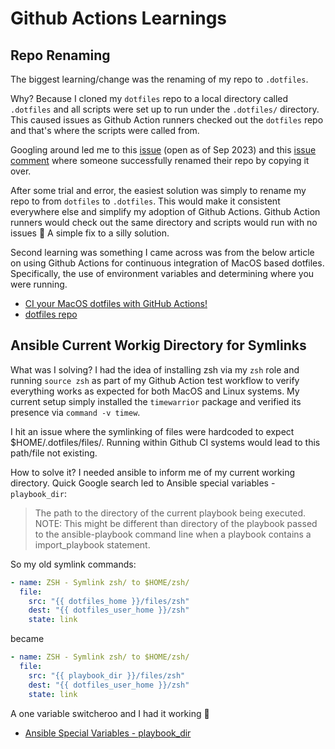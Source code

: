 # Github Actions Learnings

## Repo Renaming

The biggest learning/change was the renaming of my repo to `.dotfiles`.

Why? Because I cloned my `dotfiles` repo to a local directory called `.dotfiles` and all scripts were set up to run under the `.dotfiles/` directory. This caused issues as Github Action runners checked out the `dotfiles` repo and that's where the scripts were called from.

Googling around led me to this [issue](https://github.com/actions/checkout/issues/197#) (open as of Sep 2023) and this [issue comment](https://github.com/actions/checkout/issues/197#issuecomment-829560171) where someone successfully renamed their repo by copying it over.

After some trial and error, the easiest solution was simply to rename my repo to from `dotfiles` to `.dotfiles`. This would make it consistent everywhere else and simplify my adoption of Github Actions. Github Action runners would check out the same directory and scripts would run with no issues 🎉 A simple fix to a silly solution.

Second learning was something I came across was from the below article on using Github Actions for continuous integration of MacOS based dotfiles. Specifically, the use of environment variables and determining where you were running.

- [CI your MacOS dotfiles with GitHub Actions!](https://mattorb.com/ci-your-dotfiles-with-github-actions/)
- [dotfiles repo](https://github.com/mattorb/dotfiles/tree/master)

## Ansible Current Workig Directory for Symlinks

What was I solving? I had the idea of installing zsh via my `zsh` role and running `source zsh` as part of my Github Action test workflow to verify everything works as expected for both MacOS and Linux systems. My current setup simply installed the `timewarrior` package and verified its presence via `command -v timew`.

I hit an issue where the symlinking of files were hardcoded to expect $HOME/.dotfiles/files/<file-to-symlink>. Running within Github CI systems would lead to this path/file not existing.

How to solve it? I needed ansible to inform me of my current working directory. Quick Google search led to Ansible special variables - `playbook_dir`:

> The path to the directory of the current playbook being executed. NOTE: This might be different than directory of the playbook passed to the ansible-playbook command line when a playbook contains a import_playbook statement.

So my old symlink commands:

```yml
- name: ZSH - Symlink zsh/ to $HOME/zsh/
  file:
    src: "{{ dotfiles_home }}/files/zsh"
    dest: "{{ dotfiles_user_home }}/zsh"
    state: link
```

became

```yml
- name: ZSH - Symlink zsh/ to $HOME/zsh/
  file:
    src: "{{ playbook_dir }}/files/zsh"
    dest: "{{ dotfiles_user_home }}/zsh"
    state: link
```

A one variable switcheroo and I had it working 🎉

- [Ansible Special Variables - playbook_dir](https://docs.ansible.com/ansible/latest/reference_appendices/special_variables.html#term-playbook_dir)
